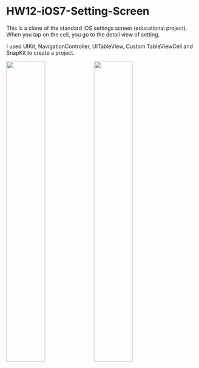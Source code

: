# HW12-iOS7-Setting-Screen
This is a clone of the standard iOS settings screen (educational project). When you tap on the cell, you go to the detail view of setting.

I used UIKit, NavigationController, UITableView, Custom TableViewCell and SnapKit to create a project.

<img src="https://user-images.githubusercontent.com/22889898/187204846-64158560-3c02-418f-a761-caf807e462ba.png" width="45%"></img>
<img src="https://user-images.githubusercontent.com/22889898/187204871-9795eb4f-d702-42ca-9c91-f7dcd16de4c1.png" width="45%"></img> 
